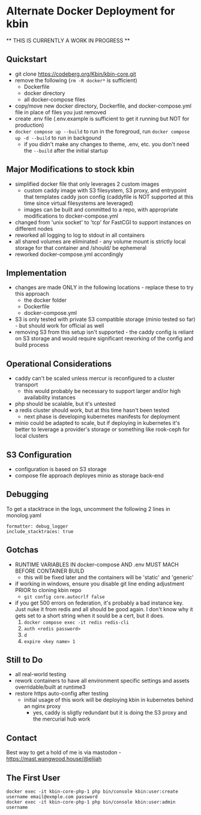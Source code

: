 # Alternate Docker Deployment for kbin

** THIS IS CURRENTLY A WORK IN PROGRESS **

## Quickstart
* git clone https://codeberg.org/Kbin/kbin-core.git
* remove the following (`rm -R docker*` is sufficient)
  * Dockerfile
  * docker directory
  * all docker-compose files
* copy/move new docker directory, Dockerfile, and docker-compose.yml file in place of files you just removed
* create .env file (.env.example is sufficient to get it running but NOT for production)
* `docker compose up --build` to run in the foregroud, run `docker compose up -d --build` to run in backgound
  * if you didn't make any changes to theme, .env, etc. you don't need the `--build` after the initial startup

## Major Modifications to stock kbin
* simplified docker file that only leverages 2 custom images
  * custom caddy image with S3 filesystem, S3 proxy, and entrypoint that templates caddy json config (caddyfile is NOT supported at this time since virtual filesystems are leveraged)
  * images can be built and committed to a repo, with appropriate modifications to docker-compose.yml
* changed from 'unix socket' to 'tcp' for FastCGI to support instances on different nodes
* reworked all logging to log to stdout in all containers
* all shared volumes are eliminated - any volume mount is strictly local storage for that container and /should/ be ephemeral
* reworked docker-compose.yml accordingly

## Implementation
* changes are made ONLY in the following locations - replace these to try this approach
  * the docker folder
  * Dockerfile
  * docker-compose.yml
* S3 is only tested with private S3 compatible storage (minio tested so far) - but should work for official as well
* removing S3 from this setup isn't supported - the caddy config is reliant on S3 storage and would require significant reworking of the config and build process

## Operational Considerations
* caddy can't be scaled unless mercur is reconfigured to a cluster transport
  * this would probably be necessary to support larger and/or high availability instances
* php should be scalable, but it's untested
* a redis cluster should work, but at this time hasn't been tested
  * next phase is developing kubernetes manifests for deployment
* minio could be adapted to scale, but if deploying in kubernetes it's better to leverage a provider's storage or something like rook-ceph for local clusters

## S3 Configuration
* configuration is based on S3 storage
* compose file approach deployes minio as storage back-end

## Debugging
To get a stacktrace in the logs, uncomment the following 2 lines in monolog.yaml
```
formatter: debug_logger
include_stacktraces: true
```

## Gotchas
* RUNTIME VARIABLES IN docker-compose AND .env MUST MACH BEFORE CONTAINER BUILD
  * this will be fixed later and the containers will be 'static' and 'generic'
* if working in windows, ensure you disable git line ending adjustment PRIOR to cloning kbin repo
  * `git config core.autocrlf false`
* if you get 500 errors on federation, it's probably a bad instance key.  Just nuke it from redis and all should be good again.  I don't know why it gets set to a short string when it sould be a cert, but it does.
  1. `docker compose exec -it redis redis-cli`
  2. `auth <redis password>`
  3. `d`
  4. `expire <key name> 1`

## Still to Do
* all real-world testing
* rework containers to have all environment specific settings and assets overridable/built at runtime3
* restore https auto-config after testing
  * initial usage of this work will be deploying kbin in kubernetes behind an nginx proxy
    * yes, caddy is sligtly redundant but it is doing the S3 proxy and the mercurial hub work

## Contact
Best way to get a hold of me is via mastodon - https://mast.wangwood.house/@elijah


## The First User

```
docker exec -it kbin-core-php-1 php bin/console kbin:user:create username email@exmple.com password
docker exec -it kbin-core-php-1 php bin/console kbin:user:admin username
```